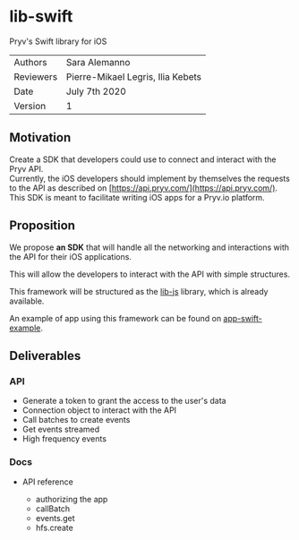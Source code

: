 # lib-swift
Pryv's Swift library for iOS


|         |                       |
| ------- | --------------------- |
| Authors | Sara Alemanno |
| Reviewers | Pierre-Mikael Legris, Ilia Kebets |
| Date    | July 7th 2020 |
| Version | 1                  |

## Motivation

Create a SDK that developers could use to connect and interact with the Pryv API.  
Currently, the iOS developers should implement by themselves the requests to the API as described on [https://api.pryv.com/](https://api.pryv.com/). This SDK is meant to facilitate writing iOS apps for a Pryv.io platform.

## Proposition

We propose **an SDK** that will handle all the networking and interactions with the API for their iOS applications.  
  
This will allow the developers to interact with the API with simple structures.   
  
This framework will be structured as the [lib-js](https://github.com/pryv/lib-js) library, which is already available.  
  
An example of app using this framework can be found on [app-swift-example](https://github.com/pryv/app-swift-example).
  
## Deliverables

### API

- Generate a token to grant the access to the user's data
- Connection object to interact with the API
- Call batches to create events 
- Get events streamed 
- High frequency events

### Docs

- API reference

  - authorizing the app 
  - callBatch
  - events.get
  - hfs.create
  
